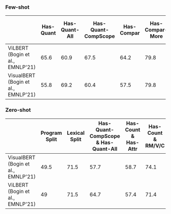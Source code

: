### Few-shot

|                                     | Has-Quant | Has-Quant-All | Has-Quant-CompScope | Has-Compar | Has-Compar-More | Has-GroupBy | Has-Logic | Has-Logic-And | Has-Num-3 | Has-Num3-Ans-3 | Ans-Num | Average |
|-------------------------------------|-----------|---------------|---------------------|------------|-----------------|-------------|-----------|---------------|-----------|----------------|---------|---------|
| ViLBERT (Bogin et al., EMNLP'21)    | 65.6      | 60.9          | 67.5                | 64.2       | 79.8            | 55.6        | 72.1      | 70.9          | 67.7      | 27.5           | 38.5    | 60.9    |
| VisualBERT (Bogin et al., EMNLP'21) | 55.8      | 69.2          | 60.4                | 57.5       | 79.8            | 56.5        | 69.3      | 74.8          | 68.8      | 25.8           | 32.2    | 59.1    |

### Zero-shot

|                                     | Program Split | Lexical Split | Has-Quant-CompScope & Has-Quant-All | Has-Count & Has-Attr | Has-Count & RM/V/C | Has-SameAttr-Color | TPL-ChooseObject | TPL-VerifyQuantAttr | TPL-VerifyAttr | TPL-VerifyCount + TPL-VerifyCountGroupBy | Average |
|-------------------------------------|---------------|---------------|-------------------------------------|----------------------|--------------------|--------------------|------------------|---------------------|----------------|------------------------------------------|---------|
| VisualBERT (Bogin et al., EMNLP'21) | 49.5          | 71.5          | 57.7                                | 58.7                 | 74.1               | 66                 | 1.6              | 71.2                | 0              | 41.7                                     | 49.2    |
| ViLBERT (Bogin et al., EMNLP'21)    | 49            | 71.5          | 64.7                                | 57.4                 | 71.4               | 64.7               | 2                | 61.2                | 0              | 29.5                                     | 47.1    |
